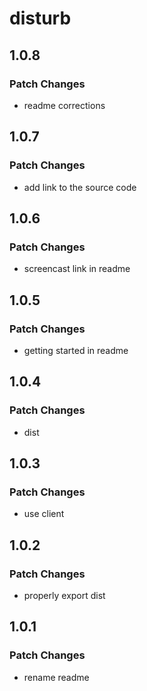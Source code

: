 # disturb

## 1.0.8

### Patch Changes

- readme corrections

## 1.0.7

### Patch Changes

- add link to the source code

## 1.0.6

### Patch Changes

- screencast link in readme

## 1.0.5

### Patch Changes

- getting started in readme

## 1.0.4

### Patch Changes

- dist

## 1.0.3

### Patch Changes

- use client

## 1.0.2

### Patch Changes

- properly export dist

## 1.0.1

### Patch Changes

- rename readme
